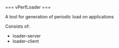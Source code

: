 === vPerfLoader ===

A tool for generation of periodic load on applications 

Consists of: 
* loader-server
* loader-client
